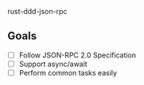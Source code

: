 rust-ddd-json-rpc

## Goals

- [ ] Follow JSON-RPC 2.0 Specification
- [ ] Support async/await
- [ ] Perform common tasks easily
